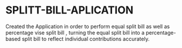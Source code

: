 # SPLITT-BILL-APLICATION
Created the Application in order to perform equal split bill as well as  percentage vise split bill , turning the equal split bill into a percentage-based split bill to reflect individual contributions accurately.
